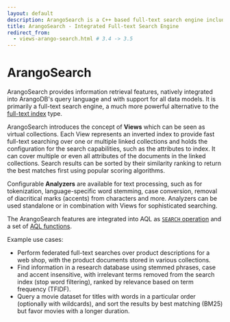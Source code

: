 ```yaml
---
layout: default
description: ArangoSearch is a C++ based full-text search engine including similarity ranking capabilities natively integrated into ArangoDB.
title: ArangoSearch - Integrated Full-text Search Engine
redirect_from:
  - views-arango-search.html # 3.4 -> 3.5
---
```

# ArangoSearch

ArangoSearch provides information retrieval features, natively integrated
into ArangoDB's query language and with support for all data models. It is
primarily a full-text search engine, a much more powerful alternative to the
[full-text index](indexing-fulltext.html) type.

ArangoSearch introduces the concept of **Views** which can be seen as
virtual collections. Each View represents an inverted index to provide fast
full-text searching over one or multiple linked collections and holds the
configuration for the search capabilities, such as the attributes to index.
It can cover multiple or even all attributes of the documents in the linked
collections. Search results can be sorted by their similarity ranking to
return the best matches first using popular scoring algorithms.

Configurable **Analyzers** are available for text processing, such as for
tokenization, language-specific word stemming, case conversion, removal of
diacritical marks (accents) from characters and more. Analyzers can be used
standalone or in combination with Views for sophisticated searching.

The ArangoSearch features are integrated into AQL as
[`SEARCH` operation](aql/operations-search.html) and a set of
[AQL functions](aql/functions-arangosearch.html).

Example use cases:
- Perform federated full-text searches over product descriptions for a
  web shop, with the product documents stored in various collections.
- Find information in a research database using stemmed phrases, case and
  accent insensitive, with irrelevant terms removed from the search index
  (stop word filtering), ranked by relevance based on term frequency (TFIDF).
- Query a movie dataset for titles with words in a particular order
  (optionally with wildcards), and sort the results by best matching (BM25)
  but favor movies with a longer duration.
